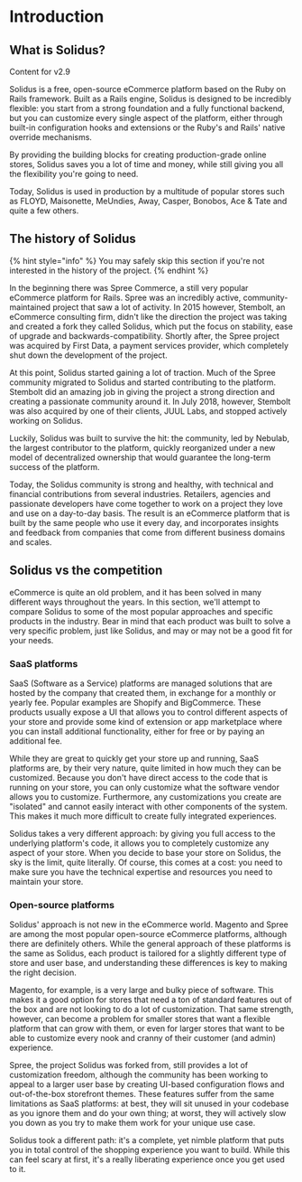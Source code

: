 # Introduction

## What is Solidus?

Content for v2.9

Solidus is a free, open-source eCommerce platform based on the Ruby on Rails framework. Built as a Rails engine, Solidus is designed to be incredibly flexible: you start from a strong foundation and a fully functional backend, but you can customize every single aspect of the platform, either through built-in configuration hooks and extensions or the Ruby's and Rails' native override mechanisms.

By providing the building blocks for creating production-grade online stores, Solidus saves you a lot of time and money, while still giving you all the flexibility you're going to need.

Today, Solidus is used in production by a multitude of popular stores such as FLOYD, Maisonette, MeUndies, Away, Casper, Bonobos, Ace & Tate and quite a few others.

## The history of Solidus

{% hint style="info" %}
You may safely skip this section if you're not interested in the history of the project.
{% endhint %}

In the beginning there was Spree Commerce, a still very popular eCommerce platform for Rails. Spree was an incredibly active, community-maintained project that saw a lot of activity. In 2015 however, Stembolt, an eCommerce consulting firm, didn't like the direction the project was taking and created a fork they called Solidus, which put the focus on stability, ease of upgrade and backwards-compatibility. Shortly after, the Spree project was acquired by First Data, a payment services provider, which completely shut down the development of the project.

At this point, Solidus started gaining a lot of traction. Much of the Spree community migrated to Solidus and started contributing to the platform. Stembolt did an amazing job in giving the project a strong direction and creating a passionate community around it. In July 2018, however, Stembolt was also acquired by one of their clients, JUUL Labs, and stopped actively working on Solidus.

Luckily, Solidus was built to survive the hit: the community, led by Nebulab, the largest contributor to the platform, quickly reorganized under a new model of decentralized ownership that would guarantee the long-term success of the platform.

Today, the Solidus community is strong and healthy, with technical and financial contributions from several industries. Retailers, agencies and passionate developers have come together to work on a project they love and use on a day-to-day basis. The result is an eCommerce platform that is built by the same people who use it every day, and incorporates insights and feedback from companies that come from different business domains and scales.

## Solidus vs the competition

eCommerce is quite an old problem, and it has been solved in many different ways throughout the years. In this section, we'll attempt to compare Solidus to some of the most popular approaches and specific products in the industry. Bear in mind that each product was built to solve a very specific problem, just like Solidus, and may or may not be a good fit for your needs.

### SaaS platforms

SaaS \(Software as a Service\) platforms are managed solutions that are hosted by the company that created them, in exchange for a monthly or yearly fee. Popular examples are Shopify and BigCommerce. These products usually expose a UI that allows you to control different aspects of your store and provide some kind of extension or app marketplace where you can install additional functionality, either for free or by paying an additional fee.

While they are great to quickly get your store up and running, SaaS platforms are, by their very nature, quite limited in how much they can be customized. Because you don't have direct access to the code that is running on your store, you can only customize what the software vendor allows you to customize. Furthermore, any customizations you create are "isolated" and cannot easily interact with other components of the system. This makes it much more difficult to create fully integrated experiences.

Solidus takes a very different approach: by giving you full access to the underlying platform's code, it allows you to completely customize any aspect of your store. When you decide to base your store on Solidus, the sky is the limit, quite literally. Of course, this comes at a cost: you need to make sure you have the technical expertise and resources you need to maintain your store.

### Open-source platforms

Solidus' approach is not new in the eCommerce world. Magento and Spree are among the most popular open-source eCommerce platforms, although there are definitely others. While the general approach of these platforms is the same as Solidus, each product is tailored for a slightly different type of store and user base, and understanding these differences is key to making the right decision.

Magento, for example, is a very large and bulky piece of software. This makes it a good option for stores that need a ton of standard features out of the box and are not looking to do a lot of customization. That same strength, however, can become a problem for smaller stores that want a flexible platform that can grow with them, or even for larger stores that want to be able to customize every nook and cranny of their customer \(and admin\) experience.

Spree, the project Solidus was forked from, still provides a lot of customization freedom, although the community has been working to appeal to a larger user base by creating UI-based configuration flows and out-of-the-box storefront themes. These features suffer from the same limitations as SaaS platforms: at best, they will sit unused in your codebase as you ignore them and do your own thing; at worst, they will actively slow you down as you try to make them work for your unique use case.

Solidus took a different path: it's a complete, yet nimble platform that puts you in total control of the shopping experience you want to build. While this can feel scary at first, it's a really liberating experience once you get used to it.

